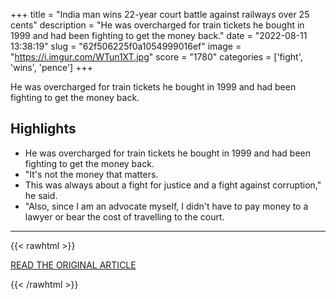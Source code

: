 +++
title = "India man wins 22-year court battle against railways over 25 cents"
description = "He was overcharged for train tickets he bought in 1999 and had been fighting to get the money back."
date = "2022-08-11 13:38:19"
slug = "62f506225f0a1054999016ef"
image = "https://i.imgur.com/WTun1XT.jpg"
score = "1780"
categories = ['fight', 'wins', 'pence']
+++

He was overcharged for train tickets he bought in 1999 and had been fighting to get the money back.

## Highlights

- He was overcharged for train tickets he bought in 1999 and had been fighting to get the money back.
- "It's not the money that matters.
- This was always about a fight for justice and a fight against corruption," he said.
- "Also, since I am an advocate myself, I didn't have to pay money to a lawyer or bear the cost of travelling to the court.

---

{{< rawhtml >}}
  <p class="article-category">
    <a target="_blank" href="https://www.bbc.com/news/world-asia-india-62501688">READ THE ORIGINAL ARTICLE</a>
  </p>
{{< /rawhtml >}}

